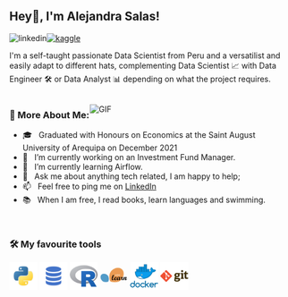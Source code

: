 ## Hey👋, I'm Alejandra Salas!
<a href='https://www.linkedin.com/in/alejandra-lizeth-salas-talavera/'><img align='left' alt="linkedin" src="https://raw.githubusercontent.com/rahul-jha98/rahul-jha98/561d474902b59c7429ec22bb73e225696c27b202/assets/linkedin.svg" height='18px'/></a>
<a href='https://www.kaggle.com/alejandralizeth'><img alt="kaggle" src="https://raw.githubusercontent.com/rahul-jha98/rahul-jha98/561d474902b59c7429ec22bb73e225696c27b202/assets/kaggle.svg" height='18px'/></a>


I'm a self-taught passionate Data Scientist from Peru and a versatilist and easily adapt to different hats, complementing Data Scientist 📈 with Data Engineer 🛠️ or Data Analyst 📊 depending on what the project requires.
<br/>
<br/>

<img align="right" alt="GIF" src="https://i.pinimg.com/originals/77/29/f4/7729f4ebf5dd3d6754dee0ed5837ef77.gif" width="360px"/>

### :book: More About Me:
- 🎓 &nbsp; Graduated with Honours on Economics at the Saint August University of Arequipa on December 2021
- 🔭 &nbsp; I’m currently working on an Investment Fund Manager.
- 🌱 &nbsp; I’m currently learning Airflow. 
- 💬 &nbsp; Ask me about anything tech related, I am happy to help;
- 📫 &nbsp; Feel free to ping me on [LinkedIn](https://www.linkedin.com/in/alejandra-lizeth-salas-talavera/)
- 📚 &nbsp; When I am free, I read books, learn languages and swimming.

<br>


### 🛠️ My favourite tools

<code><img height="50" alt="python" src="https://raw.githubusercontent.com/github/explore/80688e429a7d4ef2fca1e82350fe8e3517d3494d/topics/python/python.png"></code>
<code><img height="50" alt="sql" src="https://raw.githubusercontent.com/github/explore/80688e429a7d4ef2fca1e82350fe8e3517d3494d/topics/sql/sql.png"></code>
<code><img height="50" alt="r" src="https://raw.githubusercontent.com/github/explore/80688e429a7d4ef2fca1e82350fe8e3517d3494d/topics/r/r.png"></code>
<code><img height="50" alt="scikit-learn" src="https://raw.githubusercontent.com/github/explore/80688e429a7d4ef2fca1e82350fe8e3517d3494d/topics/scikit-learn/scikit-learn.png"></code>
<code><img height="50" alt="docker" src="https://raw.githubusercontent.com/github/explore/80688e429a7d4ef2fca1e82350fe8e3517d3494d/topics/docker/docker.png"></code>
<code><img height="50" alt="git" src="https://raw.githubusercontent.com/github/explore/80688e429a7d4ef2fca1e82350fe8e3517d3494d/topics/git/git.png"></code>

